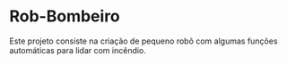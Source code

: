 # Rob-Bombeiro
Este projeto consiste na criação de pequeno robô com algumas funções automáticas para lidar com incêndio.
